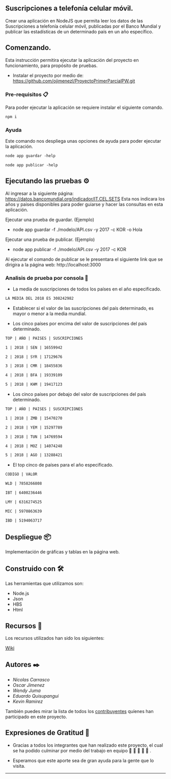## Suscripciones a telefonía celular móvil.

Crear una aplicación en NodeJS que permita leer los datos de las
Suscripciones a telefonía celular móvil, publicadas por el Banco
Mundial y publicar las estadísticas de un determinado país en un
año específico.

## Comenzando.

Esta instrucción permitira ejecutar la aplicación del proyecto en funcionamiento, para propósito de pruebas.

- Instalar el proyecto por medio de: https://github.com/ojimenezl/ProyectoPrimerParcialPW.git

### Pre-requisitos 📋

Para poder ejecutar la aplicación se requiere instalar el siguiente comando.

```html
npm i
```

### Ayuda

Este comando nos despliega unas opciones de ayuda para poder ejecutar la aplicación.

```html
node app guardar -help
```

```html
node app publicar -help
```

## Ejecutando las pruebas ⚙️

Al ingresar a la siguiente página: https://datos.bancomundial.org/indicador/IT.CEL.SETS
Esta nos indicara los años y paises disponibles para poder guiarse y hacer las consultas en esta aplicación.

Ejecutar una prueba de guardar. (Ejemplo)

- node app guardar -f ./modelo/API.csv -y 2017 -c KOR -o Hola

Ejecutar una prueba de publicar. (Ejemplo)

- node app publicar -f ./modelo/API.csv -y 2017 -c KOR

Al ejecutar el comando de publicar se le presentara el siguiente link que se dirigira a la página web: http://localhost:3000

### Analisis de prueba por consola 🔩

- La media de suscripciones de todos los países en el año especificado.

```html
LA MEDIA DEL 2018 ES 308242982
```

- Establecer si el valor de las suscripciones del país
  determinado, es mayor o menor a la media mundial.

- Los cinco países por encima del valor de suscripciones del
  país determinado.

```html
TOP | AÑO | PAISES | SUSCRIPCIONES
```

```html
1 | 2018 | SEN | 16559942
```

```html
2 | 2018 | SYR | 17129676
```

```html
3 | 2018 | CMR | 18455836
```

```html
4 | 2018 | BFA | 19339109
```

```html
5 | 2018 | KHM | 19417123
```

- Los cinco países por debajo del valor de suscripciones del
  país determinado.

```html
TOP | AÑO | PAISES | SUSCRIPCIONES
```

```html
1 | 2018 | ZMB | 15470270
```

```html
2 | 2018 | YEM | 15297789
```

```html
3 | 2018 | TUN | 14769594
```

```html
4 | 2018 | MOZ | 14074248
```

```html
5 | 2018 | AGO | 13288421
```

- El top cinco de países para el año especificado.

```html
CODIGO | VALOR
```

```html
WLD | 7858266808
```

```html
IBT | 6400236446
```

```html
LMY | 6316274525
```

```html
MIC | 5970863639
```

```html
IBD | 5194063717
```

## Despliegue 📦

Implementación de gráficas y tablas en la página web.

## Construido con 🛠️

Las herramientas que utilizamos son:

- Node.js
- Json
- HBS
- Html

## Recursos 📖

Los recursos utilizados han sido los siguientes:

[Wiki](https://github.com/tu/proyecto/wiki)

## Autores ✒️

- _Nicolas Carrasco_
- _Oscar Jimenez_
- _Wendy Juma_
- _Eduardo Quisupangui_
- _Kevin Ramirez_

También puedes mirar la lista de todos los [contribuyentes](https://github.com/ojimenezl/ProyectoPrimerParcialPW/graphs/contributors) quíenes han participado en este proyecto.

## Expresiones de Gratitud 🎁

- Gracias a todos los integrantes que han realizado este proyecto, el cual se ha podido culminar por medio del trabajo en equipo 🍺 🍺 🍺 🍺 🍺 .

- Esperamos que este aporte sea de gran ayuda para la gente que lo visita.

---

```

```
